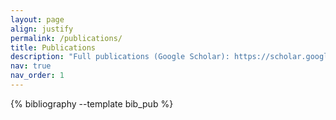 ```yaml
---
layout: page
align: justify
permalink: /publications/
title: Publications
description: "Full publications (Google Scholar): https://scholar.google.com/citations?user=Fi6WlW0AAAAJ&hl=en. † represents the joint first author."
nav: true
nav_order: 1
---
```


<!-- _pages/publications.md -->
<div class="publications">

{% bibliography --template bib_pub %}

</div>
